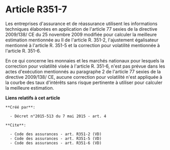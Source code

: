 # Article R351-7

Les entreprises d'assurance et de réassurance utilisent les informations techniques élaborées en application de l'article 77
sexies de la directive 2009/138/ CE du 25 novembre 2009 modifiée pour calculer la meilleure estimation mentionnée au II de
l'article R. 351-2, l'ajustement égalisateur mentionné à l'article R. 351-5 et la correction pour volatilité mentionnée à
l'article R. 351-6. 

En ce qui concerne les monnaies et les marchés nationaux pour lesquels la correction pour volatilité visée à l'article R.
351-6, n'est pas prévue dans les actes d'exécution mentionnés au paragraphe 2 de l'article 77 sexies de la directive
2009/138/ CE, aucune correction pour volatilité n'est appliquée à la courbe des taux d'intérêts sans risque pertinente à
utiliser pour calculer la meilleure estimation.

**Liens relatifs à cet article**

	**Créé par**:

	  - Décret n°2015-513 du 7 mai 2015 - art. 4

	**Cite**:

	  - Code des assurances - art. R351-2 (VD)
	  - Code des assurances - art. R351-5 (VD)
	  - Code des assurances - art. R351-6 (VD)
